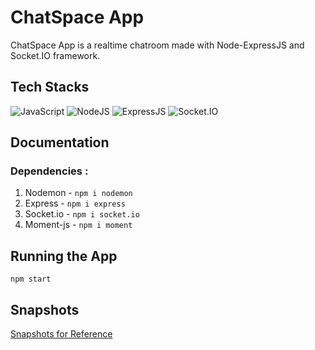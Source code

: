 # ChatSpace App
ChatSpace App is a realtime chatroom made with Node-ExpressJS and Socket.IO framework.

## Tech Stacks
<p>
<img src="https://img.shields.io/badge/JavaScript-323330?style=for-the-badge&logo=javascript&logoColor=F7DF1E" alt="JavaScript"/>
<img src="https://img.shields.io/badge/node.js-6DA55F?style=for-the-badge&logo=node.js&logoColor=white" alt="NodeJS"/>
<img src="https://img.shields.io/badge/Express.js-000000?style=for-the-badge&logo=express&logoColor=white" alt="ExpressJS"/>
<img src="https://img.shields.io/badge/Socket.io-010101?&style=for-the-badge&logo=Socket.io&logoColor=white" alt="Socket.IO"/>
</p>

## Documentation

### Dependencies :

1. Nodemon - `npm i nodemon`
2. Express - `npm i express`
3. Socket.io - `npm i socket.io`
4. Moment-js - `npm i moment`

## Running the App

`npm start`

## Snapshots

[Snapshots for Reference](images/)
